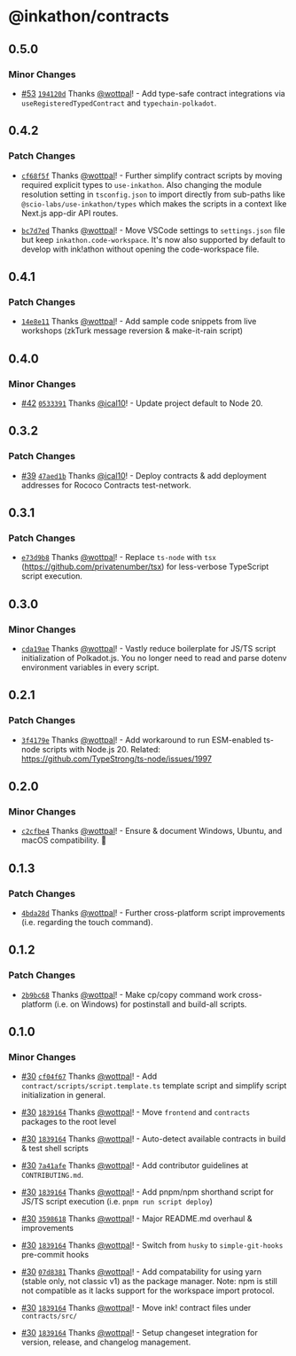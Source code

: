 # @inkathon/contracts

## 0.5.0

### Minor Changes

- [#53](https://github.com/scio-labs/inkathon/pull/53) [`194120d`](https://github.com/scio-labs/inkathon/commit/194120d21028d48102d370db72660e1e23c84c4f) Thanks [@wottpal](https://github.com/wottpal)! - Add type-safe contract integrations via `useRegisteredTypedContract` and `typechain-polkadot`.

## 0.4.2

### Patch Changes

- [`cf68f5f`](https://github.com/scio-labs/inkathon/commit/cf68f5f96888c69434014ff4f8eccdd3558d20bc) Thanks [@wottpal](https://github.com/wottpal)! - Further simplify contract scripts by moving required explicit types to `use-inkathon`. Also changing the module resolution setting in `tsconfig.json` to import directly from sub-paths like `@scio-labs/use-inkathon/types` which makes the scripts in a context like Next.js app-dir API routes.

- [`bc7d7ed`](https://github.com/scio-labs/inkathon/commit/bc7d7ed546fc2f17b6adaf96e34645f84ac2a5e0) Thanks [@wottpal](https://github.com/wottpal)! - Move VSCode settings to `settings.json` file but keep `inkathon.code-workspace`. It's now also supported by default to develop with ink!athon without opening the code-workspace file.

## 0.4.1

### Patch Changes

- [`14e8e11`](https://github.com/scio-labs/inkathon/commit/14e8e11ebc857e81b7cfa97e7c3c7f28d8dbccc3) Thanks [@wottpal](https://github.com/wottpal)! - Add sample code snippets from live workshops (zkTurk message reversion & make-it-rain script)

## 0.4.0

### Minor Changes

- [#42](https://github.com/scio-labs/inkathon/pull/42) [`0533391`](https://github.com/scio-labs/inkathon/commit/0533391ac6f9b953ba0cb231af8b3037e80bcbab) Thanks [@ical10](https://github.com/ical10)! - Update project default to Node 20.

## 0.3.2

### Patch Changes

- [#39](https://github.com/scio-labs/inkathon/pull/39) [`47aed1b`](https://github.com/scio-labs/inkathon/commit/47aed1b722138bd6fca2883337151d3c0b77e4a3) Thanks [@ical10](https://github.com/ical10)! - Deploy contracts & add deployment addresses for Rococo Contracts test-network.

## 0.3.1

### Patch Changes

- [`e73d9b8`](https://github.com/scio-labs/inkathon/commit/e73d9b86a4299702c59538ac43612b9977d479be) Thanks [@wottpal](https://github.com/wottpal)! - Replace `ts-node` with `tsx` (https://github.com/privatenumber/tsx) for less-verbose TypeScript script execution.

## 0.3.0

### Minor Changes

- [`cda19ae`](https://github.com/scio-labs/inkathon/commit/cda19aeb4107c076daeb17a455fecfbd7f373044) Thanks [@wottpal](https://github.com/wottpal)! - Vastly reduce boilerplate for JS/TS script initialization of Polkadot.js. You no longer need to read and parse dotenv environment variables in every script.

## 0.2.1

### Patch Changes

- [`3f4179e`](https://github.com/scio-labs/inkathon/commit/3f4179e9325b155324d23796234d9f853ae03dd9) Thanks [@wottpal](https://github.com/wottpal)! - Add workaround to run ESM-enabled ts-node scripts with Node.js 20. Related: https://github.com/TypeStrong/ts-node/issues/1997

## 0.2.0

### Minor Changes

- [`c2cfbe4`](https://github.com/scio-labs/inkathon/commit/c2cfbe428a4e86f7ddb3d25886d4da79238b69be) Thanks [@wottpal](https://github.com/wottpal)! - Ensure & document Windows, Ubuntu, and macOS compatibility. 🌈

## 0.1.3

### Patch Changes

- [`4bda28d`](https://github.com/scio-labs/inkathon/commit/4bda28d645abc8d8684d33bac788f04c278d7b4e) Thanks [@wottpal](https://github.com/wottpal)! - Further cross-platform script improvements (i.e. regarding the touch command).

## 0.1.2

### Patch Changes

- [`2b9bc68`](https://github.com/scio-labs/inkathon/commit/2b9bc689876ea195a1cf2f6af1ca2414bcf04172) Thanks [@wottpal](https://github.com/wottpal)! - Make cp/copy command work cross-platform (i.e. on Windows) for postinstall and build-all scripts.

## 0.1.0

### Minor Changes

- [#30](https://github.com/scio-labs/inkathon/pull/30) [`cf04f67`](https://github.com/scio-labs/inkathon/commit/cf04f671c06276ffc51e33c1e38c181173227d75) Thanks [@wottpal](https://github.com/wottpal)! - Add `contract/scripts/script.template.ts` template script and simplify script initialization in general.

- [#30](https://github.com/scio-labs/inkathon/pull/30) [`1839164`](https://github.com/scio-labs/inkathon/commit/183916440fb3043d06c1fd603aba923eb21a5964) Thanks [@wottpal](https://github.com/wottpal)! - Move `frontend` and `contracts` packages to the root level

- [#30](https://github.com/scio-labs/inkathon/pull/30) [`1839164`](https://github.com/scio-labs/inkathon/commit/183916440fb3043d06c1fd603aba923eb21a5964) Thanks [@wottpal](https://github.com/wottpal)! - Auto-detect available contracts in build & test shell scripts

- [#30](https://github.com/scio-labs/inkathon/pull/30) [`7a41afe`](https://github.com/scio-labs/inkathon/commit/7a41afe1e7c2f45b6d3972760c173a4a2197c643) Thanks [@wottpal](https://github.com/wottpal)! - Add contributor guidelines at `CONTRIBUTING.md`.

- [#30](https://github.com/scio-labs/inkathon/pull/30) [`1839164`](https://github.com/scio-labs/inkathon/commit/183916440fb3043d06c1fd603aba923eb21a5964) Thanks [@wottpal](https://github.com/wottpal)! - Add pnpm/npm shorthand script for JS/TS script execution (i.e. `pnpm run script deploy`)

- [#30](https://github.com/scio-labs/inkathon/pull/30) [`3598618`](https://github.com/scio-labs/inkathon/commit/3598618f87d788ec51964167557210ed8b659797) Thanks [@wottpal](https://github.com/wottpal)! - Major README.md overhaul & improvements

- [#30](https://github.com/scio-labs/inkathon/pull/30) [`1839164`](https://github.com/scio-labs/inkathon/commit/183916440fb3043d06c1fd603aba923eb21a5964) Thanks [@wottpal](https://github.com/wottpal)! - Switch from `husky` to `simple-git-hooks` pre-commit hooks

- [#30](https://github.com/scio-labs/inkathon/pull/30) [`07d8381`](https://github.com/scio-labs/inkathon/commit/07d83819c48f4aaa129ccc3d27929767b916c93d) Thanks [@wottpal](https://github.com/wottpal)! - Add compatability for using yarn (stable only, not classic v1) as the package manager. Note: npm is still not compatible as it lacks support for the workspace import protocol.

- [#30](https://github.com/scio-labs/inkathon/pull/30) [`1839164`](https://github.com/scio-labs/inkathon/commit/183916440fb3043d06c1fd603aba923eb21a5964) Thanks [@wottpal](https://github.com/wottpal)! - Move ink! contract files under `contracts/src/`

- [#30](https://github.com/scio-labs/inkathon/pull/30) [`1839164`](https://github.com/scio-labs/inkathon/commit/183916440fb3043d06c1fd603aba923eb21a5964) Thanks [@wottpal](https://github.com/wottpal)! - Setup changeset integration for version, release, and changelog management.
